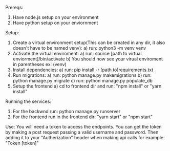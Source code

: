 Prereqs:
1) Have node.js setup on your environment
2) Have python setup on your enviornment

Setup:
1) Create a virtual environment setup(This can be created in any dir, it also doesn't have to be named venv):
  a) run: python3 -m venv venv
2) Activate the virtual enviroment:
  a) run: source [path to virtual enviorment]/bin/activate
  b) You should now see your virual enviroment in parentheses ex: (venv)
3) Install dependencies:
  a) run: pip install -r [path to]requirements.txt
4) Run migrations:
  a) run: python manage.py makemigrations
  b) run: python manage.py migrate
  c) run: python manage.py populate_db
5) Setup the frontend
  a) cd to frontend dir and run: "npm install" or "yarn install"

Running the services:
1) For the backwnd run: python manage.py runserver
2) For the frontend run in the frontend dir: "yarn start" or "npm start"

Use:
You will need a token to access the endpoints. You can get the token by making a post request passing a valid username and password. Then adding it to your "Autherization" header when making api calls for example: "Token [token]"
